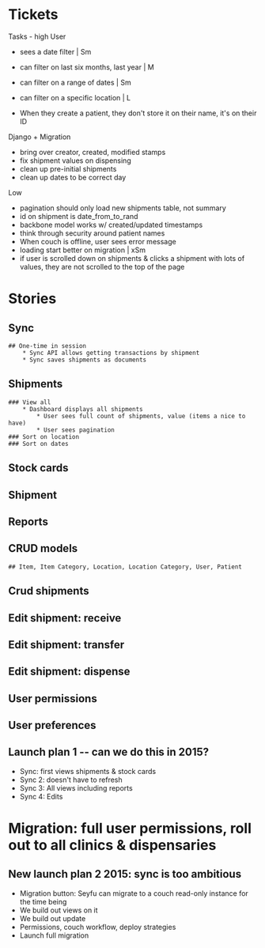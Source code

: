 # Tickets
Tasks - high
User
* sees a date filter | Sm
* can filter on last six months, last year | M
* can filter on a range of dates | Sm
* can filter on a specific location | L

* When they create a patient, they don't store it on their name, it's on their ID

Django + Migration
* bring over creator, created, modified stamps
* fix shipment values on dispensing
* clean up pre-initial shipments
* clean up dates to be correct day

Low
* pagination should only load new shipments table, not summary
* id on shipment is date_from_to_rand
* backbone model works w/ created/updated timestamps
* think through security around patient names
* When couch is offline, user sees error message
* loading start better on migration | xSm
* if user is scrolled down on shipments & clicks a shipment with lots of values, they are not scrolled to the top of the page

# Stories
## Sync
	## One-time in session
		* Sync API allows getting transactions by shipment
		* Sync saves shipments as documents
## Shipments
	### View all
		* Dashboard displays all shipments
			* User sees full count of shipments, value (items a nice to have)
			* User sees pagination
	### Sort on location
	### Sort on dates
## Stock cards
## Shipment
## Reports
## CRUD models
	## Item, Item Category, Location, Location Category, User, Patient
## Crud shipments 
## Edit shipment: receive
## Edit shipment: transfer
## Edit shipment: dispense
## User permissions
## User preferences

## Launch plan 1 -- can we do this in 2015?
* Sync: first views shipments & stock cards 
* Sync 2: doesn't have to refresh 
* Sync 3: All views including reports
* Sync 4: Edits
# Migration: full user permissions, roll out to all clinics & dispensaries

## New launch plan 2 2015: sync is too ambitious
* Migration button: Seyfu can migrate to a couch read-only instance for the time being
* We build out views on it
* We build out update
* Permissions, couch workflow, deploy strategies
* Launch full migration